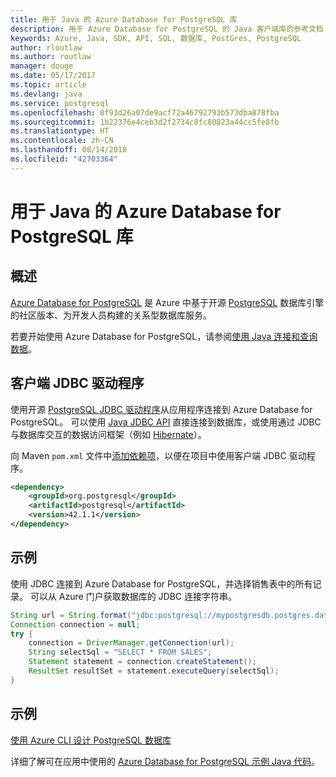 ```yaml
---
title: 用于 Java 的 Azure Database for PostgreSQL 库
description: 用于 Azure Database for PostgreSQL 的 Java 客户端库的参考文档
keywords: Azure, Java, SDK, API, SQL, 数据库, PostGres, PostgreSQL
author: rloutlaw
ms.author: routlaw
manager: douge
ms.date: 05/17/2017
ms.topic: article
ms.devlang: java
ms.service: postgresql
ms.openlocfilehash: 0f93d26a07de9acf72a46792793b573dba878fba
ms.sourcegitcommit: 1b22376e4ceb3d2f2734c8fc80823a44cc5fe8fb
ms.translationtype: HT
ms.contentlocale: zh-CN
ms.lasthandoff: 08/14/2018
ms.locfileid: "42703364"
---
```

# <a name="azure-database-for-postgresql-libraries-for-java"></a>用于 Java 的 Azure Database for PostgreSQL 库

## <a name="overview"></a>概述

[Azure Database for PostgreSQL](/azure/sql-database/sql-database-technical-overview) 是 Azure 中基于开源 [PostgreSQL](https://www.postgresql.org/) 数据库引擎的社区版本、为开发人员构建的关系型数据库服务。

若要开始使用 Azure Database for PostgreSQL，请参阅[使用 Java 连接和查询数据](/azure/postgresql/connect-java)。

## <a name="client-jdbc-driver"></a>客户端 JDBC 驱动程序

使用开源 [PostgreSQL JDBC 驱动程序](https://jdbc.postgresql.org/)从应用程序连接到 Azure Database for PostgreSQL。 可以使用 [Java JDBC API](https://docs.oracle.com/javase/8/docs/technotes/guides/jdbc/) 直接连接到数据库，或使用通过 JDBC 与数据库交互的数据访问框架（例如 [Hibernate](http://hibernate.org/)）。

向 Maven `pom.xml` 文件中[添加依赖项](https://maven.apache.org/guides/getting-started/index.html#How_do_I_use_external_dependencies)，以便在项目中使用客户端 JDBC 驱动程序。  

```XML
<dependency>
    <groupId>org.postgresql</groupId>
    <artifactId>postgresql</artifactId>
    <version>42.1.1</version>
</dependency>
```   

## <a name="example"></a>示例

使用 JDBC 连接到 Azure Database for PostgreSQL，并选择销售表中的所有记录。 可以从 Azure 门户获取数据库的 JDBC 连接字符串。

```java
String url = String.format("jdbc:postgresql://mypostgresdb.postgres.database.azure.com:5432/mydb?user=frank@mypostgresdb&password=AbCdEfGhIjK&ssl=true");
Connection connection = null;
try {
    connection = DriverManager.getConnection(url);
    String selectSql = "SELECT * FROM SALES";
    Statement statement = connection.createStatement();
    ResultSet resultSet = statement.executeQuery(selectSql);
}
```

## <a name="samples"></a>示例

[使用 Azure CLI 设计 PostgreSQL 数据库](https://docs.microsoft.com/azure/postgresql/tutorial-design-database-using-azure-cli) 

详细了解可在应用中使用的 [Azure Database for PostgreSQL 示例 Java 代码](https://azure.microsoft.com/resources/samples/?platform=java&term=postgres)。
